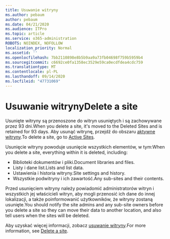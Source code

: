 ```yaml
---
title: Usuwanie witryny
ms.author: pebaum
author: pebaum
ms.date: 04/21/2020
ms.audience: ITPro
ms.topic: article
ms.service: o365-administration
ROBOTS: NOINDEX, NOFOLLOW
localization_priority: Normal
ms.assetid: ''
ms.openlocfilehash: 7bb2110898e8b5b9aa9a73fb04698f759b5959b4
ms.sourcegitcommit: c6692ce0fa1358ec3529e59ca0ecdfdea4cdc759
ms.translationtype: MT
ms.contentlocale: pl-PL
ms.lasthandoff: 09/14/2020
ms.locfileid: "47731069"
---
```

# <a name="delete-a-site"></a><span data-ttu-id="88006-102">Usuwanie witryny</span><span class="sxs-lookup"><span data-stu-id="88006-102">Delete a site</span></span>

<span data-ttu-id="88006-103">Usunięte witryny są przenoszone do witryn usuniętych i są zachowywane przez 93 dni.</span><span class="sxs-lookup"><span data-stu-id="88006-103">When you delete a site, it's moved to the Deleted Sites and is retained for 93 days.</span></span> <span data-ttu-id="88006-104">Aby usunąć witrynę, przejdź do obszaru [aktywne witryny](https://admin.microsoft.com/sharepoint?page=sitemanagement&modern=true).</span><span class="sxs-lookup"><span data-stu-id="88006-104">To delete a site, go to [Active Sites](https://admin.microsoft.com/sharepoint?page=sitemanagement&modern=true).</span></span> 

<span data-ttu-id="88006-105">Usunięcie witryny powoduje usunięcie wszystkich elementów, w tym:</span><span class="sxs-lookup"><span data-stu-id="88006-105">When you delete a site, everything within it is deleted, including:</span></span>

- <span data-ttu-id="88006-106">Biblioteki dokumentów i pliki.</span><span class="sxs-lookup"><span data-stu-id="88006-106">Document libraries and files.</span></span>
- <span data-ttu-id="88006-107">Listy i dane list.</span><span class="sxs-lookup"><span data-stu-id="88006-107">Lists and list data.</span></span>
- <span data-ttu-id="88006-108">Ustawienia i historia witryny.</span><span class="sxs-lookup"><span data-stu-id="88006-108">Site settings and history.</span></span>
- <span data-ttu-id="88006-109">Wszystkie podwitryny i ich zawartość.</span><span class="sxs-lookup"><span data-stu-id="88006-109">Any sub-sites and their contents.</span></span>

<span data-ttu-id="88006-110">Przed usunięciem witryny należy powiadomić administratorów witryn i wszystkich jej właścicieli witryn, aby mogli przenosić ich dane do innej lokalizacji, a także poinformowanić użytkowników, że witryny zostaną usunięte.</span><span class="sxs-lookup"><span data-stu-id="88006-110">You should notify the site admins and any sub-site owners before you delete a site so they can move their data to another location, and also tell users when the sites will be deleted.</span></span>

<span data-ttu-id="88006-111">Aby uzyskać więcej informacji, zobacz [usuwanie witryny](https://docs.microsoft.com/sharepoint/delete-site-collection).</span><span class="sxs-lookup"><span data-stu-id="88006-111">For more information, see [Delete a site](https://docs.microsoft.com/sharepoint/delete-site-collection).</span></span>
